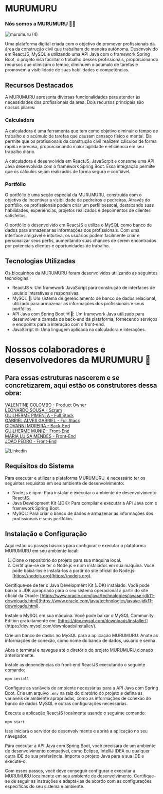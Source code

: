 # MURUMURU

### Nós somos a MURUMURU :blue_heart::yellow_heart:

![murumuru (4)](https://github.com/OFICIALMURUMURU/MURUMURU/assets/135625151/7cb6f9c2-7269-43b7-b30e-80565a8fdde8)


<p> Uma plataforma digital criada com o objetivo de promover profissionais da área da construção civil que trabalham de maneira autônoma. Desenvolvido em ReactJS, MySQL e utilizando uma API Java com o framework Spring Boot, o projeto visa facilitar o trabalho desses profissionais, proporcionando recursos que otimizam o tempo, diminuem o acúmulo de tarefas e promovem a visibilidade de suas habilidades e competências. </p>

## Recursos Destacados

A MURUMURU apresenta diversas funcionalidades para atender às necessidades dos profissionais da área. Dois recursos principais são nossos pilares:

### Calculadora

A calculadora é uma ferramenta que tem como objetivo diminuir o tempo de trabalho e o acúmulo de tarefas que causam cansaço físico e mental. Ela permite que os profissionais da construção civil realizem cálculos de forma rápida e precisa, proporcionando maior agilidade e eficiência em seu trabalho diário.

A calculadora é desenvolvida em ReactJS, JavaScrpit e consome uma API Java desenvolvida com o framework Spring Boot. Essa integração permite que os cálculos sejam realizados de forma segura e confiável.

### Portfólio

O portfólio é uma seção especial da MURUMURU, construída com o objetivo de incentivar a visibilidade de pedreiros e pedreiras. Através do portfólio, os profissionais podem criar um perfil pessoal, destacando suas habilidades, experiências, projetos realizados e depoimentos de clientes satisfeitos.

O portfólio é desenvolvido em ReactJS e utiliza o MySQL como banco de dados para armazenar as informações dos profissionais. Com uma interface amigável e intuitiva, os usuários podem facilmente criar e personalizar seus perfis, aumentando suas chances de serem encontrados por potenciais clientes e oportunidades de trabalho.

## Tecnologias Utilizadas

Os bloquinhos da MURUMURU foram desenvolvidos utilizando as seguintes tecnologias:

- ReactJS :cyclone:: Um framework JavaScript para construção de interfaces de usuário interativas e responsivas.
- MySQL :dolphin:: Um sistema de gerenciamento de banco de dados relacional, utilizado para armazenar as informações dos profissionais e seus portfólios.
- API Java com Spring Boot :sunny::hiking_boot:: Um framework Java utilizado para desenvolver a camada de back-end da plataforma, fornecendo serviços e endpoints para a interação com o front-end.
- JavaScript :globe_with_meridians:: Uma lingugem aplicada na calculadora e interações.

# Nossos colaboradores e desenvolvedores da MURUMURU :bricks:
<h2>Para essas estruturas nascerem e se concretizarem, aqui estão os construtores dessa obra:</h2>

<a href="https://www.linkedin.com/in/valentine-colombo-cechinel-9054bb275/">VALENTINE COLOMBO - Product Owner </a>
<br>
<a href="https://www.linkedin.com/in/leonardo-00-sousa/">LEONARDO SOUSA - Scrum </a>
<br>
<a href="https://www.linkedin.com/in/guilherme-pimentadev/">GUILHERME PIMENTA - Full Stack </a>
<br>
<a href="https://www.linkedin.com/in/gabriel-alves-gabriel/">GABRIEL ALVES GABRIEL - Full Stack </a>
<br>
<a href="https://www.linkedin.com/in/giovanni-moreira-64654a254/">GIOVANNI MOREIRA - Back-End </a>
<br>
<a href="https://www.linkedin.com/in/guimuniiz/">GUILHERME MUNIZ - Front-End </a>
<br>
<a href="https://www.linkedin.com/in/maria-luisa-mendes-2b6597236/">MARIA LUISA MENDES - Front-End </a>
<br>
<a href="https://www.linkedin.com/in/joão-pedro-borges-247862240/">JOÃO PEDRO - Front-End </a>

![Linkedin](https://img.shields.io/badge/LinkedIn-0077B5?style=for-the-badge&logo=linkedin&logoColor=white)


## Requisitos do Sistema

Para executar e utilizar a plataforma MURUMURU, é necessário ter os seguintes requisitos em seu ambiente de desenvolvimento:

- Node.js e npm: Para instalar e executar o ambiente de desenvolvimento ReactJS.
- Java Development Kit (JDK): Para compilar e executar a API Java com o framework Spring Boot.
- MySQL: Para criar o banco de dados e armazenar as informações dos profissionais e seus portfólios.

## Instalação e Configuração

Aqui estão os passos básicos para configurar e executar a plataforma MURUMURU em seu ambiente local:

1. Clone o repositório do projeto para sua máquina local.
2. Certifique-se de ter o Node.js e npm instalados em sua máquina. Você pode baixá-los e instalá-los a partir do site oficial do Node.js: [https://nodejs.org](https://nodejs.org).

Certifique-se de ter o Java Development Kit (JDK) instalado. Você pode baixar o JDK apropriado para o seu sistema operacional a partir do site oficial da Oracle: [https://www.oracle.com/java/technologies/javase-jdk11-downloads.html](https://www.oracle.com/java/technologies/javase-jdk11-downloads.html).

Instale o MySQL em sua máquina. Você pode baixar o MySQL Community Edition gratuitamente em: [https://dev.mysql.com/downloads/installer/](https://dev.mysql.com/downloads/installer/).

Crie um banco de dados no MySQL para a aplicação MURUMURU. Anote as informações de conexão, como nome do banco de dados, usuário e senha.

Abra o terminal e navegue até o diretório do projeto MURUMURU clonado anteriormente.

Instale as dependências do front-end ReactJS executando o seguinte comando:
```
npm install
```

Configure as variáveis de ambiente necessárias para a API Java com Spring Boot. Crie um arquivo `.env` na raiz do diretório do projeto e defina as variáveis de ambiente apropriadas, como as informações de conexão do banco de dados MySQL e outras configurações necessárias.

Execute a aplicação ReactJS localmente usando o seguinte comando:
```
npm start
```

Isso iniciará o servidor de desenvolvimento e abrirá a aplicação no seu navegador.

Para executar a API Java com Spring Boot, você precisará de um ambiente de desenvolvimento compatível, como Eclipse, IntelliJ IDEA ou qualquer outra IDE de sua preferência. Importe o projeto Java para a sua IDE e execute-o.

Com esses passos, você deve conseguir configurar e executar a MURUMURU localmente em seu ambiente de desenvolvimento. Certifique-se de seguir as instruções e adaptá-las de acordo com as configurações específicas do seu sistema e ambiente.

